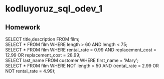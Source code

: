 # kodluyoruz_sql_odev_1


## Homework
SELECT title,description FROM film;  
SELECT * FROM film WHERE length > 60 AND length < 75;  
SELECT * FROM film WHERE rental_rate = 0.99 AND replacement_cost = 12.99 OR replacement_cost = 28.99;  
SELECT last_name FROM customer WHERE first_name = 'Mary';  
SELECT * FROM film WHERE NOT length > 50 AND (rental_rate = 2.99 OR NOT rental_rate = 4.99);  

